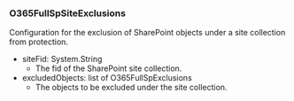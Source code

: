 ### O365FullSpSiteExclusions
Configuration for the exclusion of SharePoint objects under a site collection from protection.

- siteFid: System.String
  - The fid of the SharePoint site collection.
- excludedObjects: list of O365FullSpExclusions
  - The objects to be excluded under the site collection.
